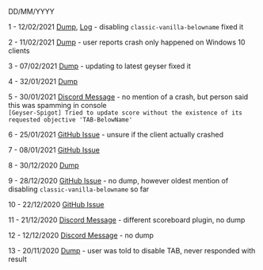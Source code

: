 DD/MM/YYYY

1 - 12/02/2021 [Dump](https://dump.geysermc.org/ktjEy1KrthN2k0fXdaScGAxnOfhwxOwe), [Log](https://pastebin.com/dZ33SyFV) - disabling `classic-vanilla-belowname` fixed it  
 
2 - 11/02/2021 [Dump](https://dump.geysermc.org/tp6mY8STEYt1A8feJ5o0n9OG2ruNCGQM) - user reports crash only happened on Windows 10 clients
 
3 - 07/02/2021 [Dump](https://dump.geysermc.org/pmvGhkZr4FG4HFnlPUptBijGNIv78hdd) - updating to latest geyser fixed it

4 - 32/01/2021 [Dump](https://dump.geysermc.org/BdTnmlE3zJJW7J44TZrUMaQfaybvfpwZ)

5 - 30/01/2021 [Discord Message](https://discord.com/channels/613163671870242838/613168464634576897/805128902255181894) - no mention of a crash, but person said this was spamming in console  
		`[Geyser-Spigot] Tried to update score without the existence of its requested objective 'TAB-BelowName'`

6 - 25/01/2021 [GitHub Issue](https://github.com/GeyserMC/Geyser/issues/1867#issue-793498578) - unsure if the client actually crashed

7 - 08/01/2021 [GitHub Issue](https://github.com/GeyserMC/Geyser/issues/1820#issue-782340484)

8 - 30/12/2020 [Dump](https://dump.geysermc.org/DAMk646gVQh7xoNfPkJL5HhjAwNHUvg5)

9 - 28/12/2020 [GitHub Issue](https://github.com/GeyserMC/Geyser/issues/1497#issuecomment-751824564) - no dump, however oldest mention of disabling `classic-vanilla-belowname` so far

10 - 22/12/2020 [GitHub Issue](https://github.com/GeyserMC/Geyser/issues/1729#issuecomment-749899843)

11 - 21/12/2020 [Discord Message](https://discord.com/channels/613163671870242838/613168464634576897/790658720295157800) - different scoreboard plugin, no dump

12 - 12/12/2020 [Discord Message](https://discord.com/channels/613163671870242838/613168464634576897/789135698996232211) - no dump

13 - 20/11/2020 [Dump](https://dump.geysermc.org/HpP96rc2QMrV42ugcaBrFF3ZIB3kq1Ec) - user was told to disable TAB, never responded with result
